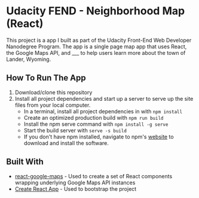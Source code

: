 # Udacity FEND - Neighborhood Map (React)

This project is a app I built as part of the Udacity Front-End Web Developer Nanodegree Program. The app is a single page map app that uses React, the Google Maps API, and ___ to help users learn more about the town of Lander, Wyoming.

## How To Run The App

1. Download/clone this repository
2. Install all project dependencies and start up a server to serve up the site files from your local computer.
    * In a terminal, install all project dependencies in with `npm install`
    * Create an optimized production build with `npm run build`
    * Install the npm serve command with `npm install -g serve`
    * Start the build server with `serve -s build`
    * If you don't have npm installed, navigate to npm's [website](https://www.npmjs.com/get-npm) to download and install the software.

## Built With
  * [react-google-maps](https://github.com/tomchentw/react-google-maps) - Used to create a set of React components wrapping underlying Google Maps API instances
  * [Create React App](https://github.com/facebookincubator/create-react-app) - Used to bootstrap the project
